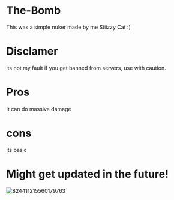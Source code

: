 # The-Bomb
This was a simple nuker made by me Stiizzy Cat :)

# Disclamer
its not my fault if you get banned from servers, use with caution. 

# Pros
It can do massive damage

# cons
its basic


# Might get updated in the future! 
![824411215560179763](https://user-images.githubusercontent.com/75148429/114775751-845df400-9d26-11eb-86ec-2423522bee13.png)
